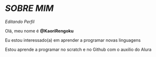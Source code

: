 # **_SOBRE MIM_**
_Editando Perfil_



Olá, meu nome é **@KaoriRengoku**

Eu estou interessado(a) em aprender a programar novas linguagens

Estou aprende a programar no scratch e no Github com o auxilio do Alura
